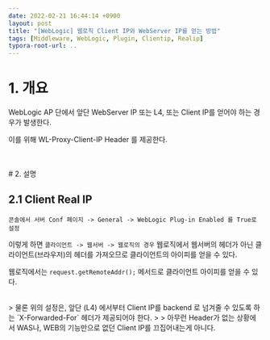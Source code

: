```yaml
---
date: 2022-02-21 16:44:14 +0900
layout: post
title: "[WebLogic] 웹로직 Client IP와 WebServer IP를 얻는 방법"
tags: [Middleware, WebLogic, Plugin, Clientip, Realip]
typora-root-url: ..
---
```


# 1. 개요

WebLogic AP 단에서 앞단 WebServer IP 또는 L4, 또는 Client IP를 얻어야 하는 경우가 발생한다.

이를 위해 WL-Proxy-Client-IP Header 를 제공한다.

<br><br># 2. 설명

## 2.1 Client Real IP

`콘솔에서 서버 Conf 페이지 -> General -> WebLogic Plug-in Enabled 를 True로 설정`

이렇게 하면 `클라이언트 -> 웹서버 -> 웹로직의 경우` 웹로직에서 웹서버의 헤더가 아닌 클라이언트(브라우저)의 헤더를 가져오므로 클라이언트의 아이피를 얻을 수 있다.

웹로직에서는 `request.getRemoteAddr();` 메서드로 클라이언트 아이피를 얻을 수 있다.

<br>
> 물론 위의 설정은, 앞단 (L4) 에서부터 Client IP를 backend 로 넘겨줄 수 있도록 하는 `X-Forwarded-For` 헤더가 제공되어야 한다.
>
> 아무런 Header가 없는 상황에서 WAS나, WEB의 기능만으로 없던 Client IP를 끄집어내는게 아니다.
